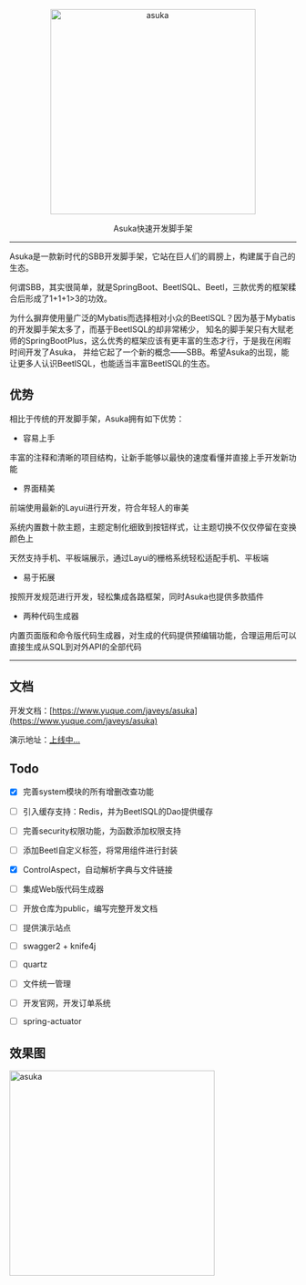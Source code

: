 <p align=center>
  <a href="https://www.yuque.com/javeys/asuka">
    <img src="https://wujiawei0926.gitee.io/res/asuka_logo.png" alt="asuka" width="360">
  </a>
</p>
<p align=center>
  Asuka快速开发脚手架
</p>

---

Asuka是一款新时代的SBB开发脚手架，它站在巨人们的肩膀上，构建属于自己的生态。

何谓SBB，其实很简单，就是SpringBoot、BeetlSQL、Beetl，三款优秀的框架糅合后形成了1+1+1>3的功效。

为什么摒弃使用量广泛的Mybatis而选择相对小众的BeetlSQL？因为基于Mybatis的开发脚手架太多了，而基于BeetlSQL的却非常稀少，
知名的脚手架只有大赋老师的SpringBootPlus，这么优秀的框架应该有更丰富的生态才行，于是我在闲暇时间开发了Asuka，
并给它起了一个新的概念——SBB。希望Asuka的出现，能让更多人认识BeetlSQL，也能适当丰富BeetlSQL的生态。


## 优势 

相比于传统的开发脚手架，Asuka拥有如下优势：

- 容易上手

丰富的注释和清晰的项目结构，让新手能够以最快的速度看懂并直接上手开发新功能

- 界面精美

前端使用最新的Layui进行开发，符合年轻人的审美

系统内置数十款主题，主题定制化细致到按钮样式，让主题切换不仅仅停留在变换颜色上

天然支持手机、平板端展示，通过Layui的栅格系统轻松适配手机、平板端

- 易于拓展

按照开发规范进行开发，轻松集成各路框架，同时Asuka也提供多款插件

- 两种代码生成器

内置页面版和命令版代码生成器，对生成的代码提供预编辑功能，合理运用后可以直接生成从SQL到对外API的全部代码

---

## 文档

开发文档：[https://www.yuque.com/javeys/asuka](https://www.yuque.com/javeys/asuka)

演示地址：[上线中...](javascript:;)

## Todo

- [x] 完善system模块的所有增删改查功能

- [ ] 引入缓存支持：Redis，并为BeetlSQL的Dao提供缓存

- [ ] 完善security权限功能，为函数添加权限支持

- [ ] 添加Beetl自定义标签，将常用组件进行封装

- [x] ControlAspect，自动解析字典与文件链接

- [ ] 集成Web版代码生成器

- [ ] 开放仓库为public，编写完整开发文档

- [ ] 提供演示站点

- [ ] swagger2 + knife4j

- [ ] quartz

- [ ] 文件统一管理

- [ ] 开发官网，开发订单系统

- [ ] spring-actuator


## 效果图

<img src="https://wujiawei0926.gitee.io/res/asuka_20200630164744.png" alt="asuka" width="360">

